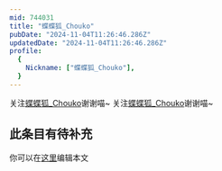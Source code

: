 ```yaml
---
mid: 744031
title: "蝶蝶狐_Chouko"
pubDate: "2024-11-04T11:26:46.286Z"
updatedDate: "2024-11-04T11:26:46.286Z"
profile:
  {
    Nickname: ["蝶蝶狐_Chouko"],
  }
---
```


关注[蝶蝶狐_Chouko](https://space.bilibili.com/744031)谢谢喵~ 关注[蝶蝶狐_Chouko](https://space.bilibili.com/744031)谢谢喵~

## 此条目有待补充
你可以在[这里](https://github.com/Yuhanawa/VTuber.ICU/edit/master/src/content/v/蝶蝶狐_Chouko/index.md)编辑本文
